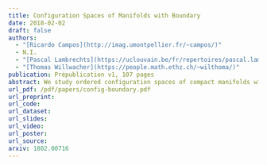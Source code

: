 ```yaml
---
title: Configuration Spaces of Manifolds with Boundary
date: 2018-02-02
draft: false
authors:
  - "[Ricardo Campos](http://imag.umontpellier.fr/~campos/)"
  - N.I.
  - "[Pascal Lambrechts](https://uclouvain.be/fr/repertoires/pascal.lambrechts)"
  - "[Thomas Willwacher](https://people.math.ethz.ch/~wilthoma/)"
publication: Prépublication v1, 107 pages
abstract: We study ordered configuration spaces of compact manifolds with boundary. We show that for a large class of such manifolds, the real homotopy type of the configuration spaces only depends on the real homotopy type of the pair consisting of the manifold and its boundary. We moreover describe explicit real models of these configuration spaces using three different approaches. We do this by adapting previous constructions for configuration spaces of closed manifolds which relied on Kontsevich's proof of the formality of the little disks operads. We also prove that our models are compatible with the richer structure of configuration spaces, respectively a module over the Swiss-Cheese operad, a module over the associative algebra of configurations in a collar around the boundary of the manifold, and a module over the little disks operad.
url_pdf: /pdf/papers/config-boundary.pdf
url_preprint:
url_code:
url_dataset:
url_slides:
url_video:
url_poster:
url_source:
arxiv: 1802.00716
---
```

